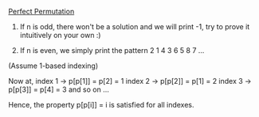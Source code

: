 [Perfect Permutation](https://codeforces.com/problemset/problem/233/A)

1. If n is odd, there won't be a solution and we will print -1, try to prove it intuitively on your own :)

2. If n is even, we simply print the pattern 2 1 4 3 6 5 8 7 ...

(Assume 1-based indexing)

Now at,
index 1 -> p[p[1]] = p[2] = 1
index 2 -> p[p[2]] = p[1] = 2
index 3 -> p[p[3]] = p[4] = 3 and so on ...

Hence, the property p[p[i]] = i is satisfied for all indexes.

